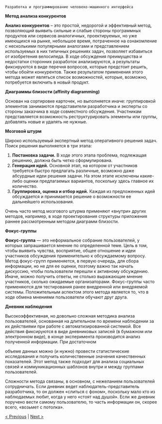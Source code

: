 ```
Разработка и программирование человеко-машинного интерфейса
```
**Метод анализа конкурентов**

**Анализ конкурентов** – это простой, недорогой и эффективный метод, позволяющий выявить
сильные и слабые стороны программных продуктов или сервисов аналогичных, проектируемых,
но уже имеющихся на рынке, небольшое время, потраченное на ознакомление с несколькими
популярными аналогами и представлением используемых в них типичных решениях задач,
позволяет избавиться от изобретения велосипеда. В ходе обсуждения преимущества и недостатки
сторонних разработок анализируются, а результаты фиксируются в виде перечня вопросов,
которые предстоит решить, чтобы обойти конкурентов. Также результатом применения этого
метода может являться список возможностей, которые, возможно, потребуется включить в новый
продукт.

**Диаграммы близости (affinity diagramming)**

Основан на сортировке карточек, но выполняется иначе: группировкой элементов занимаются
представители разработчика и эксперты со стороны заказчика в ходе совместного обсуждения.
Участникам представляется возможность реструктурировать элементы или группы, добавлять
новые и удалять не нужные.

**Мозговой штурм**

Широко используемый экспертный метод оперативного решения задач. Поиск решения
выполняется в три этапа:

1. **Постановка задачи.** В ходе этого этапа проблема, подлежащая решению, должна быть
    четко сформулирована.
2. **Генерация идей.** Основной этап, на котором от участников требуется быстро предлагать
    различные, возможно даже абсурдные идеи решения задачи. На этом этапе исключены
    какие-либо оценки предлагаемых вариантов, поскольку здесь главное их количество.
3. **Группировка, оценка и отбор идей.** Каждая из предложенных идей обсуждается и
    принимается решение о возможности ее дальнейшего использования.

Очень часто метод мозгового штурма применяют «внутри» других методов, например, в ходе
проектирования структуры приложения раннее рассмотренным методом диаграмм близости.

**Фокус-группы**

**Фокус-группа** — это неформальное собрание пользователей, у которых запрашивается мнение по
определенной теме. Цель в том, чтобы выявить чувства, восприятие, общее отношение и идеи
участников обсуждения применительно к обсуждаемому вопросу. Метод фокус-групп
применяется, в первую очередь, для сбора информации, но не для ее оценки, поэтому важно так
начать дискуссию, чтобы пользователи перешли к активному обсуждению. Иначе, можно
получить ответы, не столько выражающие мнение участников, сколько ожидаемые
организаторами. Фокус-группы часто применяются для тестирования ранее внедренной или
внедряемой системы. Положительным аспектом этого метода является то, что в ходе обмена
мнениями пользователи обучают друг друга.

**Дневник наблюдения**

Высокоэффективная, но довольно сложная методика анализа пользователей, основанная на
длительном по времени наблюдении за их действиями при работе с автоматизированной
системой. Все действия фиксируются в виде дневниковых записей (в бумажном или электронном
виде), в конце эксперимента производится анализ полученной информации. При достаточном


объеме данных можно (и нужно) провести статистические исследования и получить
количественные значения качественных показателей. Этот метод также подходит для анализа
социальных связей и коммуникационных шаблонов внутри и между группами пользователей.

Сложности метода связаны, в основном, с нежеланием пользователей сотрудничать. Если
дневник ведет наблюдатель-представитель разработчика, то он должен «слиться с фоном»,
поскольку мало кто из наблюдаемых любит, когда у него «стоят над душой». Если же дневник
поручено вести самому пользователю, то часть информации он, скорее всего, «возьмет с
потолка».


[< Previous](5.md) | [Next >](7.md)